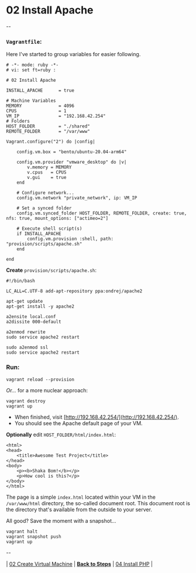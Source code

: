 # 02 Install Apache

--

### `Vagrantfile`:

Here I've started to group variables for easier following.

```
# -*- mode: ruby -*-
# vi: set ft=ruby :

# 02 Install Apache

INSTALL_APACHE      = true

# Machine Variables
MEMORY              = 4096
CPUS                = 1
VM_IP               = "192.168.42.254"
# Folders
HOST_FOLDER         = "./shared"
REMOTE_FOLDER       = "/var/www"

Vagrant.configure("2") do |config|

	config.vm.box = "bento/ubuntu-20.04-arm64"

	config.vm.provider "vmware_desktop" do |v|
		v.memory = MEMORY
		v.cpus   = CPUS
		v.gui    = true
	end

	# Configure network...
	config.vm.network "private_network", ip: VM_IP

	# Set a synced folder
	config.vm.synced_folder HOST_FOLDER, REMOTE_FOLDER, create: true, nfs: true, mount_options: ["actimeo=2"]

	# Execute shell script(s)
	if INSTALL_APACHE
		config.vm.provision :shell, path: "provision/scripts/apache.sh"
	end

end
```

**Create** `provision/scripts/apache.sh`:

```
#!/bin/bash

LC_ALL=C.UTF-8 add-apt-repository ppa:ondrej/apache2

apt-get update
apt-get install -y apache2

a2ensite local.conf
a2dissite 000-default

a2enmod rewrite
sudo service apache2 restart

sudo a2enmod ssl
sudo service apache2 restart
```

### Run:

```
vagrant reload --provision
```

*Or...* for a more nuclear approach:

```
vagrant destroy
vagrant up
```

* When finished, visit [http://192.168.42.254/](http://192.168.42.254/).
* You should see the Apache default page of your VM.

**Optionally** edit `HOST_FOLDER/html/index.html`:

```
<html>
<head>
	<title>Awesome Test Project</title>
</head>
<body>
	<p><b>Shaka Bom!</b></p>
	<p>How cool is this?</p>
</body>
</html>
```
The page is a simple `index.html` located within your VM in the `/var/www/html` directory, the so-called document root. This document root is the directory that's available from the outside to your server.

All good? Save the moment with a snapshot...

```
vagrant halt
vagrant snapshot push
vagrant up
```

--

<!-- 03 Install Apache -->
| [02 Create Virtual Machine](./02_Create_Virtual_Machine.md)
| [**Back to Steps**](../README.md)
| [04 Install PHP](./04_Install_PHP.md)
|
